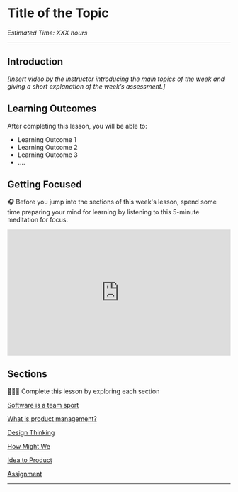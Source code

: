 
# Title of the Topic

E*stimated Time: XXX hours*

---

## Introduction

*[Insert video by the instructor introducing the main topics of the week and giving a short explanation of the week’s assessment.]*


## **Learning Outcomes**

After completing this lesson, you will be able to:

- Learning Outcome 1
- Learning Outcome 2
- Learning Outcome 3
- ....

## Getting Focused

<aside>


🎧 Before you jump into the sections of this week's lesson, spend some time preparing your mind for learning by listening to this 5-minute meditation for focus.

</aside>


<div style="position: relative; padding-bottom: 56.25%; height: 0;"><iframe src="https://www.youtube.com/embed/zSkFFW--Ma0" title="YouTube video player" frameborder="0" allow="accelerometer; autoplay; clipboard-write; encrypted-media; gyroscope; picture-in-picture" allowfullscreen style="position: absolute; top: 0; left: 0; width: 100%; height: 100%;"></iframe></div>



## Sections

<aside>

👩🏿‍🏫 Complete this lesson by exploring each section

</aside>

[Software is a team sport](lessons/software-team/basics.md)

[What is product management?](lessons/software-team/what-is-pm.md)

[Design Thinking](lessons/software-team/design-thinking.md)

[How Might We](lessons/software-team/how-might-we.md)

[Idea to Product](lessons/software-team/idea-to-product.md)

[Assignment](lessons/software-team/assignment.md)

---
